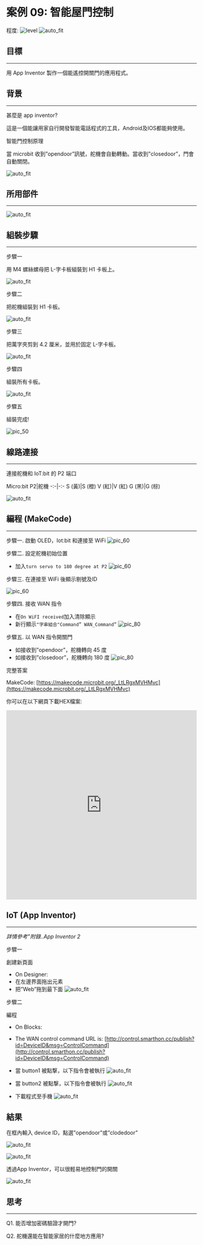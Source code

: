 # 案例 09: 智能屋門控制

程度: ![level](images/level4.png)
![auto_fit](images/Case9/case-09.png)<P>

## 目標
<HR>

用 App Inventor 製作一個能遙控開關門的應用程式。 <BR><P>

## 背景
<HR>

<span id="subtitle">甚麼是 app inventor?</span><BR><P>
這是一個能讓用家自行開發智能電話程式的工具，Android及IOS都能夠使用。<BR><P>
<span id="subtitle">智能門控制原理</span><BR><P>
當 microbit 收到”opendoor”訊號，舵機會自動轉動。當收到”closedoor”，門會自動關閉。<BR><P>
![auto_fit](images/Case9/Concept-diagram-Case9.png)<P>

## 所用部件
<HR>

![auto_fit](images/Case9/Case9_parts.png)<P>

## 組裝步驟
<HR>

<span id="subtitle">步驟一</span><BR><P>
用 M4 螺絲螺母把 L-字卡板組裝到 H1 卡板上。<BR><P>
![auto_fit](images/Case9/Case9_ass1.png)<P>
<span id="subtitle">步驟二</span><BR><P>
把舵機組裝到 H1 卡板。<BR><P>
![auto_fit](images/Case9/Case9_ass2.png)<P>
<span id="subtitle">步驟三</span><BR><P>
把萬字夾剪到 4.2 厘米，並用於固定 L-字卡板。<BR><P>
![auto_fit](images/Case9/Case9_ass3.png)<P>
<span id="subtitle">步驟四</span><BR><P>
組裝所有卡板。<BR><P>
![auto_fit](images/Case9/Case9_ass4.png)<P>
<span id="subtitle">步驟五</span><BR><P>
組裝完成!<BR><P>
![pic_50](images/Case9/Case9_ass5.png)<P>


## 線路連接
<HR>

連接舵機和 IoT:bit 的 P2 端口<BR><P>

Micro:bit P2|舵機
-:-|-:-
S (黃)|S (橙)
V (紅)|V (紅)
G (黑)|G (棕)

![auto_fit](images/Case9/Case9_hardware.png)<P>

## 編程 (MakeCode)
<HR>

<span id="subtitle">步驟一. 啟動 OLED，Iot:bit 和連接至 WiFi</span>
![pic_60](images/Case9/Case9_p1.png)<P>

<span id="subtitle">步驟二. 設定舵機初始位置</span><BR><P>
* 加入`turn servo to 180 degree at P2`
![pic_60](images/Case9/Case9_p2.png)<P>

<span id="subtitle">步驟三. 在連接至 WiFi 後顯示剔號及ID</span><BR><P>
![pic_60](images/Case9/Case9_p3.png)<P>

<span id="subtitle">步驟四. 接收 WAN 指令</span><BR><P>
* 在`On WiFI received`加入清除顯示
* 新行顯示` "字串組合"Command” WAN_Command” `
![pic_80](images/Case9/Case9_p4.png)<P>

<span id="subtitle">步驟五. 以 WAN 指令開關門</span><BR><P>
* 如接收到”opendoor”，舵機轉向 45 度
* 如接收到”closedoor”，舵機轉向 180 度
![pic_80](images/Case9/Case9_p5.png)<P>

<span id="subtitle">完整答案<BR><P>
MakeCode: [https://makecode.microbit.org/_LtLRgxMVHMvc](https://makecode.microbit.org/_LtLRgxMVHMvc)<BR><P>
你可以在以下網頁下載HEX檔案:<BR>
<iframe src="https://makecode.microbit.org/#pub:_LtLRgxMVHMvc" width="100%" height="500" frameborder="0"></iframe>

 
## IoT (App Inventor)
<HR>

<span id="remarks">*詳情參考”附錄..App Inventor 2*</span><BR><P>


<span id="subtitle">步驟一</span><BR><P>
創建新頁面<BR><P>
* On Designer:
* 在左邊界面拖出元素 
* 把”Web”拖到最下面
![auto_fit](images/Case9/Case9_iot1.png)<P>


<span id="subtitle">步驟二</span><BR><P>
編程
* On Blocks: 
* The WAN control command URL is: 
[http://control.smarthon.cc/publish?id=DeviceID&msg=ControlCommand](http://control.smarthon.cc/publish?id=DeviceID&msg=ControlCommand)

* 當 button1 被點撃，以下指令會被執行
![auto_fit](images/Case9/Case9_iot2.png)<P>
* 當 button2 被點撃，以下指令會被執行
![auto_fit](images/Case9/Case9_iot3.png)<P>
* 下載程式至手機
![auto_fit](images/Case9/Case9_iot4.png)<P>
 
## 結果
在框內輸入 device ID，點選”opendoor”或”clodedoor”<BR><P>
![auto_fit](images/Case9/Case9_result1.png)<P>

 
![auto_fit](images/Case9/Case9_result3.png)<P>

透過App Inventor，可以很輕易地控制門的開關<BR><P>
![auto_fit](images/Case9/Case9_result4.gif)<P>


## 思考
<HR>

Q1. 能否增加密碼驗證才開門?<BR><P>
Q2. 舵機還能在智能家居的什麼地方應用?<BR><P>
